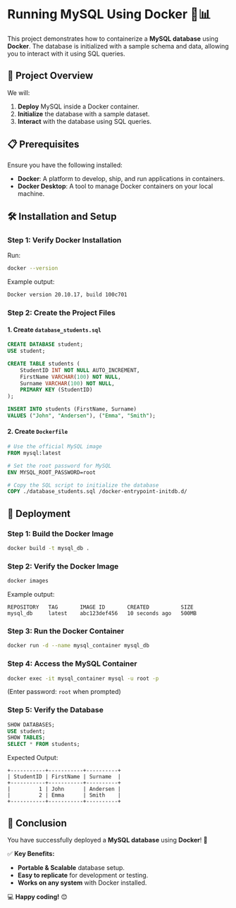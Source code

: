 # Running MySQL Using Docker 🐳📊

This project demonstrates how to containerize a **MySQL database** using **Docker**. The database is initialized with a sample schema and data, allowing you to interact with it using SQL queries.

## 📖 Project Overview
We will:
1. **Deploy** MySQL inside a Docker container.
2. **Initialize** the database with a sample dataset.
3. **Interact** with the database using SQL queries.

## 📋 Prerequisites
Ensure you have the following installed:
- **Docker**: A platform to develop, ship, and run applications in containers.
- **Docker Desktop**: A tool to manage Docker containers on your local machine.

## 🛠️ Installation and Setup

### Step 1: Verify Docker Installation
Run:
```sh
docker --version
```
Example output:
```sh
Docker version 20.10.17, build 100c701
```

### Step 2: Create the Project Files
#### **1. Create `database_students.sql`**
```sql
CREATE DATABASE student;
USE student;

CREATE TABLE students (
    StudentID INT NOT NULL AUTO_INCREMENT,
    FirstName VARCHAR(100) NOT NULL,
    Surname VARCHAR(100) NOT NULL,
    PRIMARY KEY (StudentID)
);

INSERT INTO students (FirstName, Surname)
VALUES ("John", "Andersen"), ("Emma", "Smith");
```

#### **2. Create `Dockerfile`**
```Dockerfile
# Use the official MySQL image
FROM mysql:latest

# Set the root password for MySQL
ENV MYSQL_ROOT_PASSWORD=root

# Copy the SQL script to initialize the database
COPY ./database_students.sql /docker-entrypoint-initdb.d/
```

## 🚀 Deployment

### Step 1: Build the Docker Image
```sh
docker build -t mysql_db .
```

### Step 2: Verify the Docker Image
```sh
docker images
```
Example output:
```
REPOSITORY   TAG       IMAGE ID       CREATED          SIZE
mysql_db     latest    abc123def456   10 seconds ago   500MB
```

### Step 3: Run the Docker Container
```sh
docker run -d --name mysql_container mysql_db
```

### Step 4: Access the MySQL Container
```sh
docker exec -it mysql_container mysql -u root -p
```
(Enter password: `root` when prompted)

### Step 5: Verify the Database
```sql
SHOW DATABASES;
USE student;
SHOW TABLES;
SELECT * FROM students;
```
Expected Output:
```
+-----------+-----------+----------+
| StudentID | FirstName | Surname  |
+-----------+-----------+----------+
|         1 | John      | Andersen |
|         2 | Emma      | Smith    |
+-----------+-----------+----------+
```

## 🎉 Conclusion
You have successfully deployed a **MySQL database** using **Docker**! 🚀

✅ **Key Benefits:**
- **Portable & Scalable** database setup.
- **Easy to replicate** for development or testing.
- **Works on any system** with Docker installed.

💻 **Happy coding!** 😊

